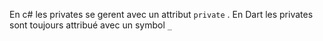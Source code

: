 En c# les privates se gerent avec un attribut `private` .
En Dart les privates sont toujours attribué avec un symbol `_`
